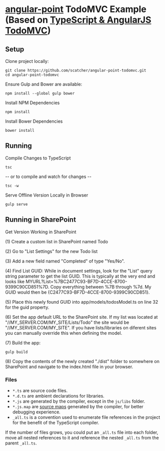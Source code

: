# [angular-point](https://github.com/scatcher/angular-point) TodoMVC Example (Based on [TypeScript & AngularJS TodoMVC](http://todomvc.com/examples/typescript-angular/#/))


## Setup

Clone project locally:

    git clone https://github.com/scatcher/angular-point-todomvc.git
    cd angular-point-todomvc
    
Ensure Gulp and Bower are available:

    npm install --global gulp bower
    
    
Install NPM Dependencies

    npm install
    
Install Bower Dependencies

    bower install

## Running

    
Compile Changes to TypeScript

    tsc
    
-- or to compile and watch for changes --
    
    tsc -w

Serve Offline Version Locally in Browser

    gulp serve
    
    
## Running in SharePoint

Get Version Working in SharePoint

(1) Create a custom list in SharePoint named Todo

(2) Go to "List Settings" for the new Todo list

(3) Add a new field named "Completed" of type "Yes/No".

(4) Find List GUID: While in document settings, look for the "List" query string parameter to get the list GUID.  This is typically at 
the very end and looks like MYURL?List=%7BC2477C93-BF7D-4CCE-8700-9399C90CD851%7D.  Copy everything between %7B 
through %7d.  My GUID would then be {C2477C93-BF7D-4CCE-8700-9399C90CD851}.

(5) Place this newly found GUID into app/models/todosModel.ts on line 32 for the guid property.

(6) Set the app default URL to the SharePoint site.  If my list was located at "//MY_SERVER.COM/MY_SITE/Lists/Todo" the 
site would be "//MY_SERVER.COM/MY_SITE".  If you have lists/libraries on diferent sites you can manually override
this when defining the model.

(7) Build the app:

    gulp build

(8) Copy the contents of the newly created "./dist" folder to somewhere on SharePoint and
navigate to the index.html file in your browser.

### Files

* `*.ts` are source code files.
* `*.d.ts` are ambient declarations for libraries.
* `*.js` are generated by the compiler, except in the `js/libs` folder.
* `*.js.map` are [source maps](http://www.html5rocks.com/en/tutorials/developertools/sourcemaps/) generated by the compiler, for better debugging experience.
* `_all.ts` is a convention used to enumerate file references in the project for the benefit of the TypeScript compiler.

If the number of files grows, you could put an `_all.ts` file into each folder, move all nested references to it and reference the nested `_all.ts` from the parent `_all.ts`.
